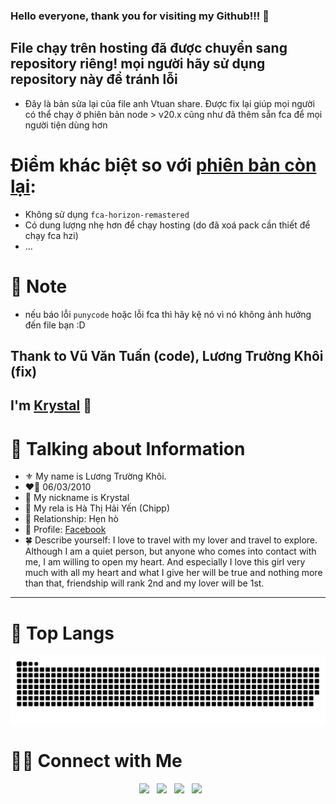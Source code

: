 ### Hello everyone, thank you for visiting my Github!!! 👋
## File chạy trên hosting đã được chuyển sang repository riêng! mọi người hãy sử dụng repository này để tránh lỗi
- Đây là bản sửa lại của file anh Vtuan share. Được fix lại giúp mọi người có thể chạy ở phiên bản node > v20.x cũng như đã thêm sẵn fca để mọi người tiện dùng hơn
# Điểm khác biệt so với [phiên bản còn lại](https://github.com/LunarKrystal/Niio-Lunar-New-Year-2025):
- Không sử dụng ```fca-horizon-remastered```
- Có dung lượng nhẹ hơn để chạy hosting (do đã xoá pack cần thiết để chạy fca hzi)
- ...
# 📝 Note
- nếu báo lỗi ```punycode``` hoặc lỗi fca thì hãy kệ nó vì nó không ảnh hưởng đến file bạn :D
## Thank to Vũ Văn Tuấn (code), Lương Trường Khôi (fix)
## I'm [Krystal](https://www.facebook.com/Khoi.Meta) 👋

# 📰 Talking about Information
-   ⚜️ My name is Lương Trường Khôi.
-   ❤️‍🔥 06/03/2010
-   💬 My nickname is Krystal
-   💬 My rela is Hà Thị Hải Yến (Chipp)
-   💓 Relationship: Hẹn hò
-   🍁 Profile: [Facebook](https://www.facebook.com/Khoi.Meta)
-   🍀 Describe yourself: I love to travel with my lover and travel to explore. Although I am a quiet person, but anyone who comes into contact with me, I am willing to open my heart. And especially I love this girl very much with all my heart and what I give her will be true and nothing more than that, friendship will rank 2nd and my lover will be 1st.
<hr>

# 📖 Top Langs
<picture>
  <source media="(prefers-color-scheme: dark)" srcset="https://raw.githubusercontent.com/platane/platane/output/github-contribution-grid-snake-dark.svg">
  <source media="(prefers-color-scheme: light)" srcset="https://raw.githubusercontent.com/platane/platane/output/github-contribution-grid-snake.svg">
  <img alt="github contribution grid snake animation" src="https://raw.githubusercontent.com/platane/platane/output/github-contribution-grid-snake.svg">
</picture>

# 🤝🏻 Connect with Me
<p align="center">
&nbsp; <a href="https://www.instagram.com/Luong_TruongKhoi" target="_blank" rel="noopener noreferrer"><img src="https://img.icons8.com/plasticine/100/000000/instagram-new.png" width="100" /></a>    
&nbsp; <a href="https://github.com/LunarKrystal" target="_blank" rel="noopener noreferrer"><img src="https://img.icons8.com/plasticine/100/000000/github.png" width="100" /></a>
&nbsp; <a href="https://www.facebook.com/Khoi.Meta" target="_blank" rel="noopener noreferrer"><img src="https://img.icons8.com/plasticine/100/000000/facebook.png"  width="100" /></a>
&nbsp; <a href="mailto:khoi0603k@gmail.com" target="_blank" rel="noopener noreferrer"><img src="https://img.icons8.com/plasticine/100/000000/gmail.png"  width="100" /></a>
</p>
